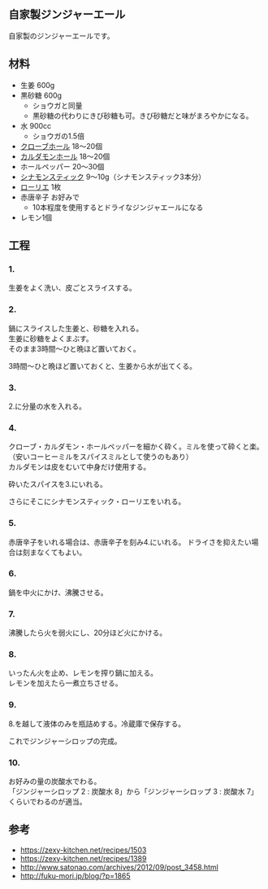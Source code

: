 自家製ジンジャーエール
--

自家製のジンジャーエールです。

材料
--

* 生姜 600g
* 黒砂糖 600g
  * ショウガと同量
  * 黒砂糖の代わりにきび砂糖も可。きび砂糖だと味がまろやかになる。
* 水 900cc
  * ショウガの1.5倍
* [クローブホール](https://www.amazon.co.jp/GABAN-%E3%82%AE%E3%83%A3%E3%83%90%E3%83%B3-%E3%83%8F%E3%82%A6%E3%82%B9%E9%A3%9F%E5%93%81-%E3%82%AF%E3%83%AD%E3%83%BC%E3%83%96%E3%83%9B%E3%83%BC%E3%83%AB%E7%93%B6-12g/dp/B00BBVVWP4/ref=as_li_ss_tl?ie=UTF8&qid=1519430706&sr=8-16&keywords=%E3%82%AF%E3%83%AD%E3%83%BC%E3%83%96&linkCode=ll1&tag=dotdisc06-22&linkId=32911b5b057ccba61790cac603064112) 18〜20個
* [カルダモンホール](https://www.amazon.co.jp/GABAN-%E3%82%AE%E3%83%A3%E3%83%90%E3%83%B3-%E3%82%AB%E3%83%AB%E3%83%80%E3%83%A2%E3%83%B3-%E3%83%9B%E3%83%BC%E3%83%AB-13g/dp/B00BBVVUE2/ref=as_li_ss_tl?ie=UTF8&qid=1519214819&sr=8-7&keywords=%E3%82%AB%E3%83%AB%E3%83%80%E3%83%A2%E3%83%B3%E3%83%9B%E3%83%BC%E3%83%AB&linkCode=ll1&tag=dotdisc06-22&linkId=ef074cf5278e866c3f2ef9d0326fd64b) 18〜20個
* ホールペッパー 20〜30個
* [シナモンスティック](https://www.amazon.co.jp/GABAN-%E3%82%B7%E3%83%8A%E3%83%A2%E3%83%B3%E3%82%B9%E3%83%86%E3%82%A3%E3%83%83%E3%82%AF-%E3%82%AB%E3%82%B7%E3%82%A2-%E3%83%9B%E3%83%BC%E3%83%AB-12g/dp/B01LCJIDY2/ref=as_li_ss_tl?ie=UTF8&qid=1519430359&sr=8-10&keywords=%E3%82%B7%E3%83%8A%E3%83%A2%E3%83%B3%E3%82%B9%E3%83%86%E3%82%A3%E3%83%83%E3%82%AF&linkCode=ll1&tag=dotdisc06-22&linkId=5b4cc3a9e62735e4487114ee213e204c) 9〜10g（シナモンスティック3本分）
* [ローリエ](https://www.amazon.co.jp/%E3%83%8F%E3%82%A6%E3%82%B9%E9%A3%9F%E5%93%81-GABAN-%E3%83%AD%E3%83%BC%E3%83%AA%E3%82%A8-%E3%83%9B%E3%83%BC%E3%83%AB-2g/dp/B01LCJMDKC/ref=as_li_ss_tl?srs=3485873051&ie=UTF8&qid=1519429771&sr=8-2&keywords=%E3%83%AD%E3%83%BC%E3%83%AA%E3%82%A8&linkCode=ll1&tag=dotdisc06-22&linkId=5c08241efe64210f396ce730d6053c89) 1枚
* 赤唐辛子 お好みで
  * 10本程度を使用するとドライなジンジャエールになる
* レモン1個

工程
--

### 1.

生姜をよく洗い、皮ごとスライスする。

### 2.

鍋にスライスした生姜と、砂糖を入れる。  
生姜に砂糖をよくまぶす。  
そのまま3時間〜ひと晩ほど置いておく。

3時間〜ひと晩ほど置いておくと、生姜から水が出てくる。

### 3.

2.に分量の水を入れる。

### 4.

クローブ・カルダモン・ホールペッパーを細かく砕く。ミルを使って砕くと楽。（安いコーヒーミルをスパイスミルとして使うのもあり）  
カルダモンは皮をむいて中身だけ使用する。

砕いたスパイスを3.にいれる。

さらにそこにシナモンスティック・ローリエをいれる。

### 5.

赤唐辛子をいれる場合は、赤唐辛子を刻み4.にいれる。
ドライさを抑えたい場合は刻まなくてもよい。

### 6.

鍋を中火にかけ、沸騰させる。

### 7.

沸騰したら火を弱火にし、20分ほど火にかける。  

### 8.

いったん火を止め、レモンを搾り鍋に加える。  
レモンを加えたら一煮立ちさせる。

### 9.

8.を越して液体のみを瓶詰めする。冷蔵庫で保存する。

これでジンジャーシロップの完成。

### 10.

お好みの量の炭酸水でわる。  
「ジンジャーシロップ 2 : 炭酸水 8」から「ジンジャーシロップ 3 : 炭酸水 7」くらいでわるのが適当。

参考
--

* https://zexy-kitchen.net/recipes/1503
* https://zexy-kitchen.net/recipes/1389
* http://www.satonao.com/archives/2012/09/post_3458.html
* http://fuku-mori.jp/blog/?p=1865
